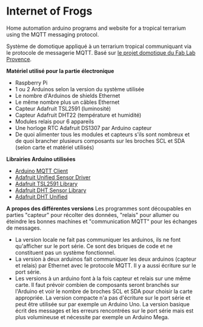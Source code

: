 # Internet of Frogs #
Home automation arduino programs and website for a tropical terrarium using the MQTT messaging protocol.

Système de domotique appliqué à un terrarium tropical communiquant via le protocole de messagerie MQTT. Basé sur [le projet domotique du Fab Lab Provence](http://wiki.labaixbidouille.com/index.php?title=Domotique).

**Matériel utilisé pour la partie électronique**
 - Raspberry Pi 
 - 1 ou 2 Arduinos selon la version du système utilisée
 - Le nombre d'Arduinos de shields Ethernet
 - Le même nombre plus un câbles Ethernet
 - Capteur Adafruit TSL2591 (luminosité)
 - Capteur Adafruit DHT22 (température et humidité)
 - Modules relais pour 6 appareils
 - Une horloge RTC Adafruit DS1307 par Arduino capteur
 - De quoi alimenter tous les modules et capteurs s'ils sont nombreux et de quoi brancher plusieurs composants sur les broches SCL et SDA (selon carte et matériel utilisés)

**Librairies Arduino utilisées**
 - [Arduino MQTT Client](https://projects.eclipse.org/projects/technology.paho/downloads)
 - [Adafruit Unified Sensor Driver](https://github.com/adafruit/Adafruit_DHT_Unified)
 - [Adafruit TSL2591 Library](https://github.com/adafruit/Adafruit_TSL2591_Library)
 - [Adafruit DHT Sensor Library](https://github.com/adafruit/DHT-sensor-library)
 - [Adafruit DHT Unified](https://github.com/adafruit/Adafruit_DHT_Unified)

**A propos des différentes versions**
Les programmes sont découpables en parties "capteur" pour récolter des données, "relais" pour allumer ou éteindre les bonnes machines et "communication MQTT" pour les échanges de messages.
 - La version locale ne fait pas communiquer les arduinos, ils ne font qu'afficher sur le port série. Ce sont des briques de code et ne constituent pas un système fonctionnel.
 - La version à deux arduinos fait communiquer les deux arduinos (capteur et relais) par Ethernet avec le protocole MQTT. Il y a aussi écriture sur le port série.
 - Les versions à un arduino font à la fois capteur et relais sur une même carte. Il faut prévoir combien de composants seront branchés sur l'Arduino et voir le nombre de broches SCL et SDA pour choisir la carte appropriée. La version compacte n'a pas d'écriture sur le port série et peut être utilisée sur par exemple un Arduino Uno. La version basique écrit des messages et les erreurs rencontrées sur le port série mais est plus volumineuse et nécessite par exemple un Arduino Mega.